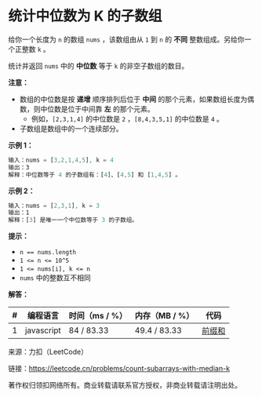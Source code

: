 # 统计中位数为 K 的子数组

给你一个长度为 `n` 的数组 `nums` ，该数组由从 `1` 到 `n` 的 **不同** 整数组成。另给你一个正整数 `k` 。

统计并返回 `nums` 中的 **中位数** 等于 `k` 的非空子数组的数目。

**注意：**

- 数组的中位数是按 **递增** 顺序排列后位于 **中间** 的那个元素，如果数组长度为偶数，则中位数是位于中间靠 **左** 的那个元素。
  - 例如，`[2,3,1,4]` 的中位数是 `2` ，`[8,4,3,5,1]` 的中位数是 `4` 。
- 子数组是数组中的一个连续部分。

**示例 1：**

``` javascript
输入：nums = [3,2,1,4,5], k = 4
输出：3
解释：中位数等于 4 的子数组有：[4]、[4,5] 和 [1,4,5] 。
```

**示例 2：**

``` javascript
输入：nums = [2,3,1], k = 3
输出：1
解释：[3] 是唯一一个中位数等于 3 的子数组。
```

**提示：**

- `n == nums.length`
- `1 <= n <= 10^5`
- `1 <= nums[i], k <= n`
- `nums` 中的整数互不相同

**解答：**

**#**|**编程语言**|**时间（ms / %）**|**内存（MB / %）**|**代码**
--|--|--|--|--
1|javascript|84 / 83.33|49.4 / 83.33|[前缀和](./javascript/ac_v1.js)

来源：力扣（LeetCode）

链接：https://leetcode.cn/problems/count-subarrays-with-median-k

著作权归领扣网络所有。商业转载请联系官方授权，非商业转载请注明出处。

